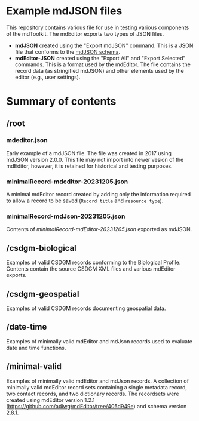 # Example mdJSON files

This repository contains various file for use in testing various components of the mdToolkit.
The mdEditor exports two types of JSON files.

  - **mdJSON** created using the "Export mdJSON" command. This is a JSON file that conforms to the [mdJSON schema](https://github.com/adiwg/mdJson-schemas).
  - **mdEditor-JSON** created using the "Export All" and "Export Selected" commands. This is a format used by the mdEditor. The file contains the record data (as stringified mdJSON) and other elements used by the editor (e.g., user settings).

# Summary of contents

## /root

### mdeditor.json

Early example of a mdJSON file. The file was created in 2017 using mdJSON version 2.0.0.
This file may not import into newer vesion of the mdEditor, however, it is retained for
historical and testing purposes.

### minimalRecord-mdeditor-20231205.json

A minimal mdEditor record created by adding only the information required to allow a record to be saved (`Record title` and `resource type`).

### minimalRecord-mdJson-20231205.json

Contents of *minimalRecord-mdEditor-20231205.json* exported as mdJSON.


## /csdgm-biological

Examples of valid CSDGM records conforming to the Biological Profile. Contents contain the source CSDGM XML files and various mdEditor exports.


## /csdgm-geospatial

Examples of valid CSDGM records documenting geospatial data.


## /date-time

Examples of minimally valid mdEditor and mdJson records used to evaluate date and time functions.

## /minimal-valid

Examples of minimally valid mdEditor and mdJson records. A collection of minimally valid mdEditor record sets containing a single metadata record, two contact records, and two dictionary records. The recordsets were created using mdEditor version 1.2.1 (https://github.com/adiwg/mdEditor/tree/405d949e) and schema version 2.8.1.